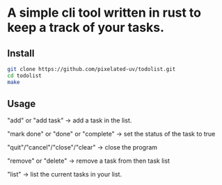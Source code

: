 # A simple cli tool written in rust to keep a track of your tasks.

## Install 

```sh
git clone https://github.com/pixelated-uv/todolist.git
cd todolist
make
```

## Usage 

"add" or "add task"  ->  add a task in the list.

"mark done" or "done" or "complete"  ->  set the status of the task to true

"quit"/"cancel"/"close"/"clear"  ->  close the program

"remove" or "delete"  ->  remove a task from then task list 

"list"  ->  list the current tasks in your list.
